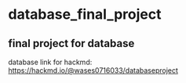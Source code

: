 # database_final_project
final project for database
---
database link for hackmd: https://hackmd.io/@wases0716033/databaseproject
